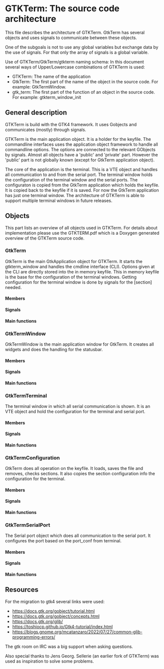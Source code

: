 # GTKTerm: The source code architecture

This file describes the architecture of GTKTerm.
GtkTerm has several objects and uses signals to communicate between these 
objects.

One of the subgoals is not to use any global variables but exchange data
by the use of signals. For that only the array of signals is a global
variable.

Use of GTKTerm/GtkTerm/gtkterm naming schema:
In this document several ways of Upper/Lowercase combinations of GTKTerm is 
used:
- GTKTerm: The name of the application
- GtkTerm: The first part of the name of the object in the source code. 
For example: GtkTermWindow.
- gtk_term: The first part of the function of an object in the source code.
For example: gtkterm_window_init

## General description

GTKTerm is build with the GTK4 framework. It uses Gobjects and communicates 
(mostly) through signals.

GTKTerm is the main application object. It is a holder for the keyfile.
The commandline interfaces uses the application object framework to handle
all commandline options. The options are connected to the relevant GObjects by
signals.
Almost all objects have a 'public' and 'private' part. However the 'public' part
is not globally known (except for GtkTerm application object).

The core of the application is the terminal. This is a VTE object and 
handles all communication to and from the serial port.
The terminal window holds the configuration of the terminal window and 
the serial ports.
The configuraton is copied from the GtkTerm application which holds the 
keyfile. It is copied back to the keyfile if it is saved.
For now the GtkTerm application has just one terminal window. The architecture
of GTKTerm is able to support multiple terminal windows in future releases.

## Objects

This part lists an overview of all objects used in GTKTerm. For details about
implementation please use the GTKTERM.pdf which is a Doxygen generated overview
of the GTKTerm source code.

### GtkTerm

GtkTerm is the main GtkApplication object for GTKTerm. It starts the gtkterm_window
and handles the cmdline interface (CLI). Options given at the CLI are directly 
stored into the in memory keyfile. 
This in memory keyfile is the base for the configuration of the terminal windows. 
Getting configuration for the terminal window is done by signals for the [section] 
needed.

#### Members
#### Signals
#### Main functions

### GtkTermWindow

GtkTermWindow is the main application window for GtkTerm. It creates all widgets
and does the handling for the statusbar.

#### Members
#### Signals
#### Main functions

### GtkTermTerminal

The terminal window in which all serial communication is shown. It is an VTE object
and hold the configuration for the terminal and serial port.

#### Members
#### Signals
#### Main functions

### GtkTermConfiguration

GtkTerm does all operation on the keyfile. It loads, saves the file and removes, checks
sections.
It also copies the section configuration info the configuration for the terminal. 

#### Members
#### Signals
#### Main functions

### GtkTermSerialPort

The Serial port object which does all communication to the serial port.
It configures the port based on the port_conf from terminal.

#### Members
#### Signals
#### Main functions

## Resources

For the migration to gtk4 several links were used:
- https://docs.gtk.org/gobject/tutorial.html
- https://docs.gtk.org/gobject/concepts.html
- https://docs.gtk.org/glib/
- https://toshiocp.github.io/Gtk4-tutorial/index.html
- https://blogs.gnome.org/mcatanzaro/2022/07/27/common-glib-programming-errors/

The gtk room on IRC was a big support when asking questions.

Also special thanks to Jens Georg. Sellerie (an earlier fork of GTKTerm)
was used as inspiration to solve some problems.
